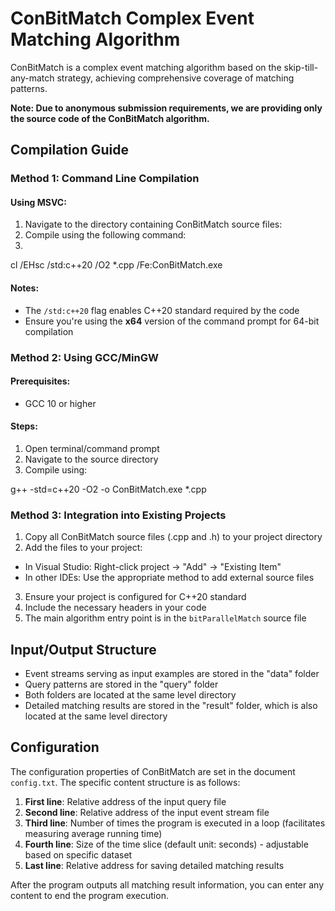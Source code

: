 # ConBitMatch Complex Event Matching Algorithm

ConBitMatch is a complex event matching algorithm based on the skip-till-any-match strategy, achieving comprehensive coverage of matching patterns.

**Note: Due to anonymous submission requirements, we are providing only the source code of the ConBitMatch algorithm.**

## Compilation Guide

### Method 1: Command Line Compilation

#### Using MSVC:
1. Navigate to the directory containing ConBitMatch source files:
2. Compile using the following command:
3. 
cl /EHsc /std:c++20 /O2 *.cpp /Fe:ConBitMatch.exe

#### Notes:
- The `/std:c++20` flag enables C++20 standard required by the code
- Ensure you're using the **x64** version of the command prompt for 64-bit compilation


### Method 2: Using GCC/MinGW

#### Prerequisites:
- GCC 10 or higher

#### Steps:
1. Open terminal/command prompt
2. Navigate to the source directory
3. Compile using:

g++ -std=c++20 -O2 -o ConBitMatch.exe *.cpp

### Method 3: Integration into Existing Projects
1. Copy all ConBitMatch source files (.cpp and .h) to your project directory
2. Add the files to your project:
- In Visual Studio: Right-click project → "Add" → "Existing Item"
- In other IDEs: Use the appropriate method to add external source files
3. Ensure your project is configured for C++20 standard
4. Include the necessary headers in your code
5. The main algorithm entry point is in the `bitParallelMatch` source file

## Input/Output Structure
- Event streams serving as input examples are stored in the "data" folder
- Query patterns are stored in the "query" folder
- Both folders are located at the same level directory
- Detailed matching results are stored in the "result" folder, which is also located at the same level directory

## Configuration
The configuration properties of ConBitMatch are set in the document `config.txt`. The specific content structure is as follows:

1. **First line**: Relative address of the input query file
2. **Second line**: Relative address of the input event stream file
3. **Third line**: Number of times the program is executed in a loop (facilitates measuring average running time)
4. **Fourth line**: Size of the time slice (default unit: seconds) - adjustable based on specific dataset
5. **Last line**: Relative address for saving detailed matching results

After the program outputs all matching result information, you can enter any content to end the program execution.
